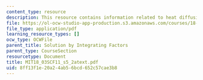 ```yaml
---
content_type: resource
description: This resource contains information related to heat diffusion.
file: https://ol-ocw-studio-app-production.s3.amazonaws.com/courses/18-03sc-differential-equations-fall-2011/8ff13f1e20a24ab56bcd652c57cae3b8_MIT18_03SCF11_s5_2atext.pdf
file_type: application/pdf
learning_resource_types: []
ocw_type: OCWFile
parent_title: Solution by Integrating Factors
parent_type: CourseSection
resourcetype: Document
title: MIT18_03SCF11_s5_2atext.pdf
uid: 8ff13f1e-20a2-4ab5-6bcd-652c57cae3b8
---
```

